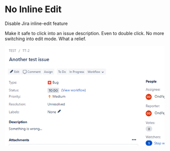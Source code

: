 # No Inline Edit

Disable Jira inline-edit feature

Make it safe to click into an issue description. Even to double click.
No more switching into edit mode. What a relief.

![screenshot](res/screenshot.png)